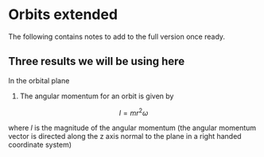 # Orbits extended

The following contains notes to add to the full version once ready.

## Three results we will be using here

In the orbital plane

1. The angular momentum for an orbit is given by

``` math
l = m r^2 \omega
```

where $l$ is the magnitude of the angular momentum (the angular momentum vector is directed along the z axis normal to the plane in a right handed coordinate system)
